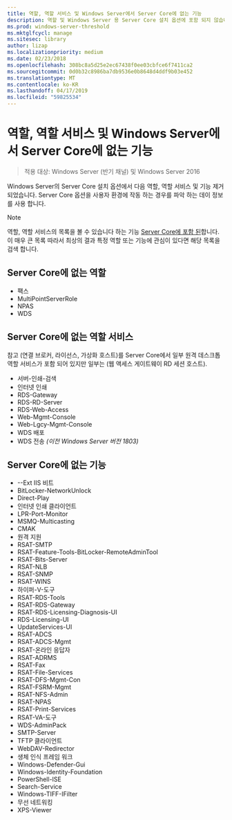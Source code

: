 ```yaml
---
title: 역할, 역할 서비스 및 Windows Server에서 Server Core에 없는 기능
description: 역할 및 Windows Server 용 Server Core 설치 옵션에 포함 되지 않습니다 하는 기능에 알아봅니다.
ms.prod: windows-server-threshold
ms.mktglfcycl: manage
ms.sitesec: library
author: lizap
ms.localizationpriority: medium
ms.date: 02/23/2018
ms.openlocfilehash: 308bc8a5d25e2ec67438f0ee03cbfce6f7411ca2
ms.sourcegitcommit: 0d0b32c8986ba7db9536e0b8648d4ddf9b03e452
ms.translationtype: MT
ms.contentlocale: ko-KR
ms.lasthandoff: 04/17/2019
ms.locfileid: "59825534"
---
```

# <a name="roles-role-services-and-features-not-in-windows-server---server-core"></a>역할, 역할 서비스 및 Windows Server에서 Server Core에 없는 기능

> 적용 대상: Windows Server (반기 채널) 및 Windows Server 2016

Windows Server의 Server Core 설치 옵션에서 다음 역할, 역할 서비스 및 기능 제거 되었습니다. Server Core 옵션을 사용자 환경에 작동 하는 경우를 파악 하는 데이 정보를 사용 합니다.

> [!NOTE]
> 역할, 역할 서비스의 목록을 볼 수 있습니다 하는 기능 [Server Core에 포함 된](server-core-roles-and-services.md)합니다. 이 매우 큰 목록 따라서 최상의 결과 특정 역할 또는 기능에 관심이 있다면 해당 목록을 검색 합니다.

## <a name="roles-not-in-server-core"></a>Server Core에 없는 역할

- 팩스
- MultiPointServerRole
- NPAS
- WDS

## <a name="role-services-not-in-server-core"></a>Server Core에 없는 역할 서비스
참고 (연결 브로커, 라이선스, 가상화 호스트)를 Server Core에서 일부 원격 데스크톱 역할 서비스가 포함 되어 있지만 일부는 (웹 액세스 게이트웨이 RD 세션 호스트).

- 서버-인쇄-검색
- 인터넷 인쇄
- RDS-Gateway
- RDS-RD-Server
- RDS-Web-Access
- Web-Mgmt-Console
- Web-Lgcy-Mgmt-Console
- WDS 배포
- WDS 전송 *(이전 Windows Server 버전 1803)*

## <a name="features-not-in-server-core"></a>Server Core에 없는 기능

- --Ext IIS 비트
- BitLocker-NetworkUnlock
- Direct-Play
- 인터넷 인쇄 클라이언트
- LPR-Port-Monitor
- MSMQ-Multicasting
- CMAK
- 원격 지원
- RSAT-SMTP
- RSAT-Feature-Tools-BitLocker-RemoteAdminTool
- RSAT-Bits-Server
- RSAT-NLB
- RSAT-SNMP
- RSAT-WINS
- 하이퍼-V-도구
- RSAT-RDS-Tools
- RSAT-RDS-Gateway
- RSAT-RDS-Licensing-Diagnosis-UI
- RDS-Licensing-UI
- UpdateServices-UI
- RSAT-ADCS
- RSAT-ADCS-Mgmt
- RSAT-온라인 응답자
- RSAT-ADRMS
- RSAT-Fax
- RSAT-File-Services
- RSAT-DFS-Mgmt-Con
- RSAT-FSRM-Mgmt
- RSAT-NFS-Admin
- RSAT-NPAS
- RSAT-Print-Services
- RSAT-VA-도구
- WDS-AdminPack
- SMTP-Server
- TFTP 클라이언트
- WebDAV-Redirector
- 생체 인식 프레임 워크
- Windows-Defender-Gui
- Windows-Identity-Foundation
- PowerShell-ISE
- Search-Service
- Windows-TIFF-IFilter
- 무선 네트워킹
- XPS-Viewer

